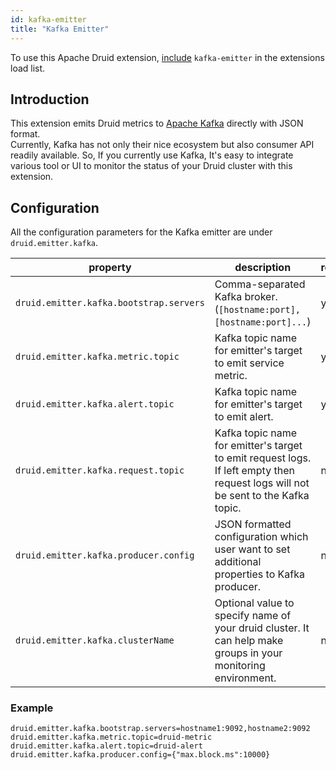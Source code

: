 ```yaml
---
id: kafka-emitter
title: "Kafka Emitter"
---
```


<!--
  ~ Licensed to the Apache Software Foundation (ASF) under one
  ~ or more contributor license agreements.  See the NOTICE file
  ~ distributed with this work for additional information
  ~ regarding copyright ownership.  The ASF licenses this file
  ~ to you under the Apache License, Version 2.0 (the
  ~ "License"); you may not use this file except in compliance
  ~ with the License.  You may obtain a copy of the License at
  ~
  ~   http://www.apache.org/licenses/LICENSE-2.0
  ~
  ~ Unless required by applicable law or agreed to in writing,
  ~ software distributed under the License is distributed on an
  ~ "AS IS" BASIS, WITHOUT WARRANTIES OR CONDITIONS OF ANY
  ~ KIND, either express or implied.  See the License for the
  ~ specific language governing permissions and limitations
  ~ under the License.
  -->


To use this Apache Druid extension, [include](../../development/extensions.md#loading-extensions) `kafka-emitter` in the extensions load list.

## Introduction

This extension emits Druid metrics to [Apache Kafka](https://kafka.apache.org) directly with JSON format.<br />
Currently, Kafka has not only their nice ecosystem but also consumer API readily available.
So, If you currently use Kafka, It's easy to integrate various tool or UI
to monitor the status of your Druid cluster with this extension.

## Configuration

All the configuration parameters for the Kafka emitter are under `druid.emitter.kafka`.

|property|description|required?|default|
|--------|-----------|---------|-------|
|`druid.emitter.kafka.bootstrap.servers`|Comma-separated Kafka broker. (`[hostname:port],[hostname:port]...`)|yes|none|
|`druid.emitter.kafka.metric.topic`|Kafka topic name for emitter's target to emit service metric.|yes|none|
|`druid.emitter.kafka.alert.topic`|Kafka topic name for emitter's target to emit alert.|yes|none|
|`druid.emitter.kafka.request.topic`|Kafka topic name for emitter's target to emit request logs. If left empty then request logs will not be sent to the Kafka topic.|no|none|
|`druid.emitter.kafka.producer.config`|JSON formatted configuration which user want to set additional properties to Kafka producer.|no|none|
|`druid.emitter.kafka.clusterName`|Optional value to specify name of your druid cluster. It can help make groups in your monitoring environment. |no|none|

### Example

```
druid.emitter.kafka.bootstrap.servers=hostname1:9092,hostname2:9092
druid.emitter.kafka.metric.topic=druid-metric
druid.emitter.kafka.alert.topic=druid-alert
druid.emitter.kafka.producer.config={"max.block.ms":10000}
```
